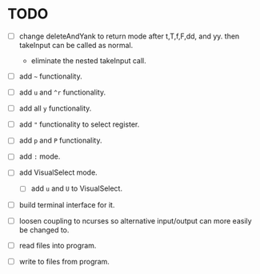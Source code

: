 # TODO  
- [ ] change deleteAndYank to return mode after t,T,f,F,dd, and yy. then takeInput can be called as normal. 
  - eliminate the nested takeInput call.
- [ ] add ```~``` functionality.
- [ ] add ```u``` and ```^r``` functionality.
- [ ] add all ``y`` functionality.
- [ ] add ``"`` functionality to select register.
- [ ] add ``p`` and ```P``` functionality.
- [ ] add ``:`` mode.
- [ ] add VisualSelect mode.
  - [ ] add ```u``` and ```U``` to VisualSelect.
- [ ] build terminal interface for it.
- [ ] loosen coupling to ncurses so alternative input/output can more easily be changed to.
- [ ] read files into program.
- [ ] write to files from program.



